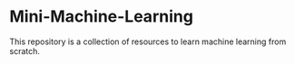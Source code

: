 # Mini-Machine-Learning
This repository is a collection of resources to learn machine learning from scratch.
